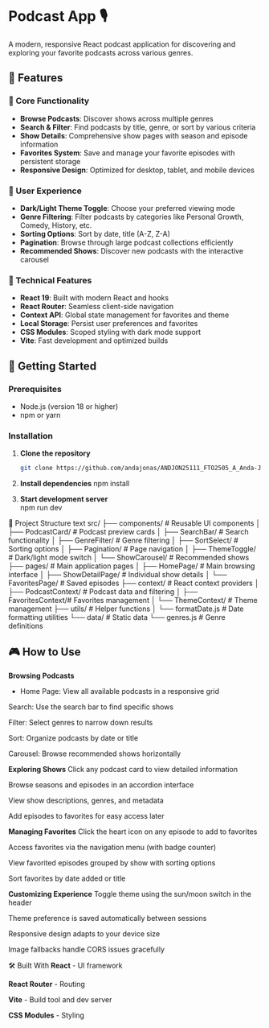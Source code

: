 # Podcast App 🎙️

A modern, responsive React podcast application for discovering and exploring your favorite podcasts across various genres.

## 🌟 Features

### 🎯 Core Functionality
- **Browse Podcasts**: Discover shows across multiple genres
- **Search & Filter**: Find podcasts by title, genre, or sort by various criteria
- **Show Details**: Comprehensive show pages with season and episode information
- **Favorites System**: Save and manage your favorite episodes with persistent storage
- **Responsive Design**: Optimized for desktop, tablet, and mobile devices

### 🎨 User Experience
- **Dark/Light Theme Toggle**: Choose your preferred viewing mode
- **Genre Filtering**: Filter podcasts by categories like Personal Growth, Comedy, History, etc.
- **Sorting Options**: Sort by date, title (A-Z, Z-A)
- **Pagination**: Browse through large podcast collections efficiently
- **Recommended Shows**: Discover new podcasts with the interactive carousel

### 📱 Technical Features
- **React 19**: Built with modern React and hooks
- **React Router**: Seamless client-side navigation
- **Context API**: Global state management for favorites and theme
- **Local Storage**: Persist user preferences and favorites
- **CSS Modules**: Scoped styling with dark mode support
- **Vite**: Fast development and optimized builds

## 🚀 Getting Started

### Prerequisites
- Node.js (version 18 or higher)
- npm or yarn

### Installation

1. **Clone the repository**
   ```bash
   git clone https://github.com/andajonas/ANDJON25111_FTO2505_A_Anda-Jonas_DJSPP.git

2. **Install dependencies**
   npm install

3. **Start development server**  
   npm run dev
   
📁 Project Structure
text
src/
├── components/          # Reusable UI components
│   ├── PodcastCard/     # Podcast preview cards
│   ├── SearchBar/       # Search functionality
│   ├── GenreFilter/     # Genre filtering
│   ├── SortSelect/      # Sorting options
│   ├── Pagination/      # Page navigation
│   ├── ThemeToggle/     # Dark/light mode switch
│   └── ShowCarousel/    # Recommended shows
├── pages/               # Main application pages
│   ├── HomePage/        # Main browsing interface
│   ├── ShowDetailPage/  # Individual show details
│   └── FavoritesPage/   # Saved episodes
├── context/             # React context providers
│   ├── PodcastContext/  # Podcast data and filtering
│   ├── FavoritesContext/# Favorites management
│   └── ThemeContext/    # Theme management
├── utils/               # Helper functions
│   └── formatDate.js    # Date formatting utilities
└── data/                # Static data
    └── genres.js        # Genre definitions


## 🎮 How to Use
**Browsing Podcasts**
- Home Page: View all available podcasts in a responsive grid

Search: Use the search bar to find specific shows

Filter: Select genres to narrow down results

Sort: Organize podcasts by date or title

Carousel: Browse recommended shows horizontally

**Exploring Shows**
Click any podcast card to view detailed information

Browse seasons and episodes in an accordion interface

View show descriptions, genres, and metadata

Add episodes to favorites for easy access later

**Managing Favorites**
Click the heart icon on any episode to add to favorites

Access favorites via the navigation menu (with badge counter)

View favorited episodes grouped by show with sorting options

Sort favorites by date added or title

**Customizing Experience**
Toggle theme using the sun/moon switch in the header

Theme preference is saved automatically between sessions

Responsive design adapts to your device size

Image fallbacks handle CORS issues gracefully

🛠️ Built With
**React** - UI framework

**React Router** - Routing

**Vite** - Build tool and dev server

**CSS Modules** - Styling

  
